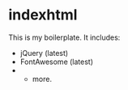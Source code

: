# indexhtml

This is my boilerplate. It includes:

- jQuery (latest)
- FontAwesome (latest)
- + more.
